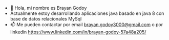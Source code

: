 - 👋 Hola, mi nombre es Brayan Godoy
- Actualmente estoy desarrollando aplicaciones java basado en java 8 con base de datos relacionales MySql
- 📫 Me pueden contactar por email brayan.godoy3000@gmail.com o por linkedin https://www.linkedin.com/in/brayan-godoy-57a48a205/

<!---
Brayangod/Brayangod is a ✨ special ✨ repository because its `README.md` (this file) appears on your GitHub profile.
You can click the Preview link to take a look at your changes.
--->
